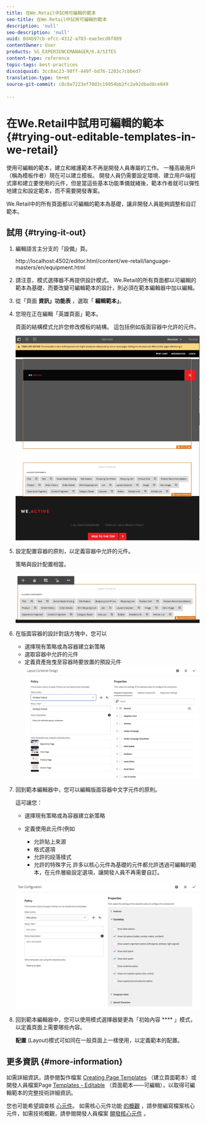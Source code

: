 ```yaml
---
title: 在We.Retail中試用可編輯的範本
seo-title: 在We.Retail中試用可編輯的範本
description: 'null'
seo-description: 'null'
uuid: 0d4b97cb-efcc-4312-a783-eae3ecd6f889
contentOwner: User
products: SG_EXPERIENCEMANAGER/6.4/SITES
content-type: reference
topic-tags: best-practices
discoiquuid: 3cc8ac23-98ff-449f-bd76-1203c7cbbed7
translation-type: tm+mt
source-git-commit: c0c0a7223ef70d3c19954bb2fc2a92dbad8ce049

---
```



# 在We.Retail中試用可編輯的範本{#trying-out-editable-templates-in-we-retail}

使用可編輯的範本，建立和維護範本不再是開發人員專屬的工作。 一種高級用戶（稱為模板作者）現在可以建立模板。 開發人員仍需要設定環境、建立用戶端程式庫和建立要使用的元件，但是當這些基本功能準備就緒後，範本作者就可以彈性地建立和設定範本，而不需要開發專案。

We.Retail中的所有頁面都以可編輯的範本為基礎，讓非開發人員能夠調整和自訂範本。

## 試用 {#trying-it-out}

1. 編輯語言主分支的「設備」頁。

   http://localhost:4502/editor.html/content/we-retail/language-masters/en/equipment.html

1. 請注意，模式選擇器不再提供設計模式。 We.Retail的所有頁面都以可編輯的範本為基礎，而要改變可編輯範本的設計，則必須在範本編輯器中加以編輯。
1. 從「頁面 **資訊」功能表** ，選取「 **編輯範本」**。
1. 您現在正在編輯「英雄頁面」範本。

   頁面的結構模式允許您修改模板的結構。 這包括例如版面容器中允許的元件。

   ![chlimage_1-138](assets/chlimage_1-138.png)

1. 設定配置容器的原則，以定義容器中允許的元件。

   策略與設計配置相當。

   ![chlimage_1-139](assets/chlimage_1-139.png)

1. 在版面容器的設計對話方塊中，您可以

   * 選擇現有策略或為容器建立新策略
   * 選取容器中允許的元件
   * 定義資產拖曳至容器時要放置的預設元件
   ![chlimage_1-140](assets/chlimage_1-140.png)

1. 回到範本編輯器中，您可以編輯版面容器中文字元件的原則。

   這可讓您：

   * 選擇現有策略或為容器建立新策略
   * 定義使用此元件(例如

      * 允許貼上來源
      * 格式選項
      * 允許的段落樣式
      * 允許的特殊字元
   許多以核心元件為基礎的元件都允許透過可編輯的範本，在元件層級設定選項，讓開發人員不再需要自訂。

   ![chlimage_1-141](assets/chlimage_1-141.png)

1. 回到範本編輯器中，您可以使用模式選擇器變更為「初始內容 **** 」模式，以定義頁面上需要哪些內容。

   **配置** (Layout)模式可如同在一般頁面上一樣使用，以定義範本的配置。

## 更多資訊 {#more-information}

如需詳細資訊，請參閱製作檔案 [Creating Page Templates](/help/sites-authoring/templates.md) （建立頁面範本）或開發人員檔案Page [Templates - Editable](/help/sites-developing/page-templates-editable.md) （頁面範本——可編輯），以取得可編輯範本的完整技術詳細資訊。

您也可能希望調查核 [心元件](/help/sites-developing/we-retail-core-components.md)。 如需核心元件功能 [的概觀](https://docs.adobe.com/content/help/en/experience-manager-core-components/using/introduction.html) ，請參閱編寫檔案核心元件，如需技術概觀，請參閱開發人員檔案 [開發核心元件](https://helpx.adobe.com/experience-manager/core-components/using/developing.html) 。

